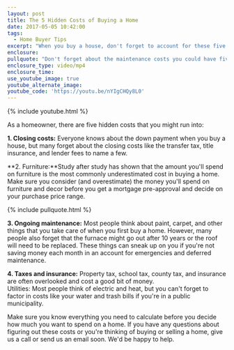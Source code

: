 ```yaml
---
layout: post
title: The 5 Hidden Costs of Buying a Home
date: 2017-05-05 10:42:00
tags:
  - Home Buyer Tips
excerpt: "When you buy a house, don't forget to account for these five costs that tend to go overlooked."
enclosure:
pullquote: "Don't forget about the maintenance costs you could have five to 10 years down the road."
enclosure_type: video/mp4
enclosure_time:
use_youtube_image: true
youtube_alternate_image:
youtube_code: 'https://youtu.be/nYIgCHQy8L0'
---
```



{% include youtube.html %}

As a homeowner, there are five hidden costs that you might run into:

**1. Closing costs:** Everyone knows about the down payment when you buy a house, but many forget about the closing costs like the transfer tax, title insurance, and lender fees to name a few.

**2. Furniture:**Study after study has shown that the amount you'll spend on furniture is the most commonly underestimated cost in buying a home. Make sure you consider (and overestimate) the money you'll spend on furniture and decor before you get a mortgage pre-approval and decide on your purchase price range.

{% include pullquote.html %}

**3. Ongoing maintenance:** Most people think about paint, carpet, and other things that you take care of when you first buy a home. However, many people also forget that the furnace might go out after 10 years or the roof will need to be replaced. These things can sneak up on you if you're not saving money each month in an account for emergencies and deferred maintenance.

**4. Taxes and insurance:** Property tax, school tax, county tax, and insurance are often overlooked and cost a good bit of money.
<br>Utilities: Most people think of electric and heat, but you can't forget to factor in costs like your water and trash bills if you're in a public municipality.

Make sure you know everything you need to calculate before you decide how much you want to spend on a home. If you have any questions about figuring out these costs or you're thinking of buying or selling a home, give us a call or send us an email soon. We'd be happy to help.